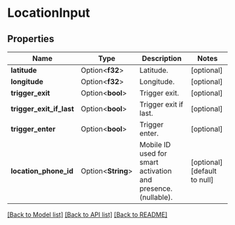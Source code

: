 # LocationInput

## Properties

Name | Type | Description | Notes
------------ | ------------- | ------------- | -------------
**latitude** | Option<**f32**> | Latitude. | [optional]
**longitude** | Option<**f32**> | Longitude. | [optional]
**trigger_exit** | Option<**bool**> | Trigger exit. | [optional]
**trigger_exit_if_last** | Option<**bool**> | Trigger exit if last. | [optional]
**trigger_enter** | Option<**bool**> | Trigger enter. | [optional]
**location_phone_id** | Option<**String**> | Mobile ID used for smart activation and presence. (nullable). | [optional][default to null]

[[Back to Model list]](../README.md#documentation-for-models) [[Back to API list]](../README.md#documentation-for-api-endpoints) [[Back to README]](../README.md)



